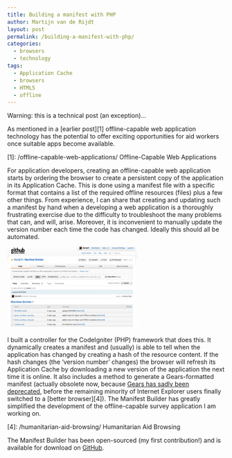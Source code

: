 ```yaml
---
title: Building a manifest with PHP
author: Martijn van de Rijdt
layout: post
permalink: /building-a-manifest-with-php/
categories:
  - browsers
  - technology
tags:
  - Application Cache
  - browsers
  - HTML5
  - offline
---
```

Warning: this is a technical post (an exception)…

As mentioned in a [earlier post][1] offline-capable web application technology has the potential to offer exciting opportunities for aid workers once suitable apps become available.

 [1]: /offline-capable-web-applications/ Offline-Capable Web Applications

For application developers, creating an offline-capable web application starts by ordering the browser to create a persistent copy of the application in its Application Cache. This is done using a manifest file with a specific format that contains a list of the required offline resources (files) plus a few other things. From experience, I can share that creating and updating such a manifest by hand when a developing a web application is a thoroughly frustrating exercise due to the difficulty to troubleshoot the many problems that can, and will, arise. Moreover, it is inconvenient to manually update the version number each time the code has changed. Ideally this should all be automated.

[![GitHub screenshot][2]][3]

 [2]: ../files/2011/12/Manifest_builder-300x190.png
 [3]: https://github.com/MartijnR/Manifest-Builder

I built a controller for the CodeIgniter (PHP) framework that does this. It dynamically creates a manifest and (usually) is able to tell when the application has changed by creating a hash of the resource content. If the hash changes (the ‘version number’ changes) the browser will refresh its Application Cache by downloading a new version of the application the next time it is online. It also includes a method to generate a Gears-formatted manifest (actually obsolete now, because [Gears has sadly been deprecated][3], before the remaining minority of Internet Explorer users finally switched to a [better browser][4]). The Manifest Builder has greatly simplified the development of the offline-capable survey application I am working on.

 [3]: http://gearsblog.blogspot.com/2011/03/stopping-gears.html
 [4]: /humanitarian-aid-browsing/ Humanitarian Aid Browsing

The Manifest Builder has been open-sourced (my first contribution!) and is available for download on [GitHub][5].

 [5]: https://github.com/MartijnR/Manifest-Builder